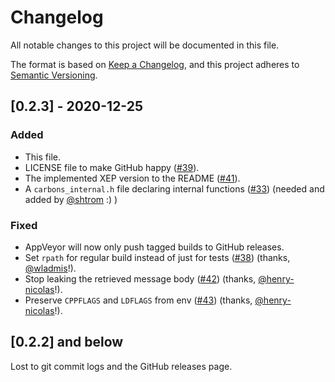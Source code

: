 # Changelog
All notable changes to this project will be documented in this file.

The format is based on [Keep a Changelog](https://keepachangelog.com/en/1.0.0/),
and this project adheres to [Semantic Versioning](https://semver.org/spec/v2.0.0.html).

## [0.2.3] - 2020-12-25
### Added
- This file.
- LICENSE file to make GitHub happy ([#39](https://github.com/gkdr/carbons/issues/39)).
- The implemented XEP version to the README ([#41](https://github.com/gkdr/carbons/issues/41)).
- A `carbons_internal.h` file declaring internal functions ([#33](https://github.com/gkdr/carbons/pull/33)) (needed and added by [@shtrom](https://github.com/shtrom) :) )

### Fixed
- AppVeyor will now only push tagged builds to GitHub releases.
- Set `rpath` for regular build instead of just for tests ([#38](https://github.com/gkdr/carbons/pull/38)) (thanks, [@wladmis](https://github.com/wladmis)!).
- Stop leaking the retrieved message body ([#42](https://github.com/gkdr/carbons/pull/42)) (thanks, [@henry-nicolas](https://github.com/henry-nicolas)!).
- Preserve `CPPFLAGS` and `LDFLAGS` from env ([#43](https://github.com/gkdr/carbons/pull/43)) (thanks, [@henry-nicolas](https://github.com/henry-nicolas)!).

## [0.2.2] and below
Lost to git commit logs and the GitHub releases page.
